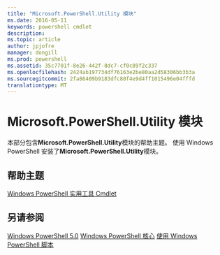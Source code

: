 ```yaml
---
title: "Microsoft.PowerShell.Utility 模块"
ms.date: 2016-05-11
keywords: powershell cmdlet
description: 
ms.topic: article
author: jpjofre
manager: dongill
ms.prod: powershell
ms.assetid: 35c7701f-8e26-442f-8dc7-cf0c89f2c337
ms.openlocfilehash: 2424ab197734df76163e2be80aa2d58306bb3b3a
ms.sourcegitcommit: 2fa86409b9183dfc80f4e9d4ff1015496e04fffd
translationtype: MT
---
```

# Microsoft.PowerShell.Utility 模块
本部分包含**Microsoft.PowerShell.Utility**模块的帮助主题。 使用 Windows PowerShell 安装了**Microsoft.PowerShell.Utility**模块。

## 帮助主题
[Windows PowerShell 实用工具 Cmdlet](http://go.microsoft.com/fwlink/?LinkID=245861)

## 另请参阅
[Windows PowerShell 5.0](Windows-PowerShell-5.0.md)
[Windows PowerShell 核心](https://technet.microsoft.com/en-us/library/4b75f1e4-f327-48f3-92ab-bf5435094d41)
[使用 Windows PowerShell 脚本](../../getting-started/fundamental/Scripting-with-Windows-PowerShell.md)

